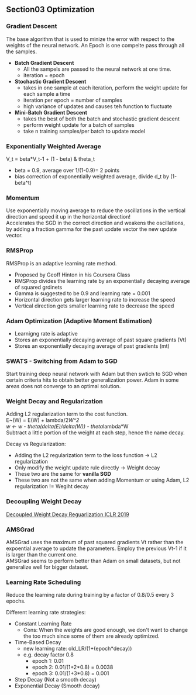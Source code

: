 ## Section03 Optimization  
### Gradient Descent
The base algorithm that is used to minize the error with respect to the weights of the neural network. An Epoch is one compelte 
pass through all the samples. 
- **Batch Gradient Descent**  
  + All the sampels are passed to the neural network at one time.
  + iteration = epoch
- **Stochastic Gradient Descent**  
  + takes in one sample at each iteration, perform the weight update for each sample a time
  + iteration per epoch = number of samples
  + high variance of updates and causes teh function to fluctuate
- **Mini-Batch Gradient Descent**  
  + takes the best of both the batch and stochastic gradient descent
  + perform weight update for a batch of samples
  + take n training samples/per batch to update model

### Exponentially Weighted Average
V_t = beta*V_t-1 + (1 - beta) & theta_t
- beta = 0.9, average over 1/(1-0.9)= 2 points
- bias correction of exponentially weighted average, divide d_t by (1-beta^t)

### Momentum
Use exponentially moving average to reduce the oscillations in the vertical direction and speed it up in the horizontal direction!  
Accelerates the SGD in the correct direction and weakens the oscillations, by adding a fraction gamma for the past update vector the new update vector. 

### RMSProp
RMSProp is an adaptive learning rate method.  
- Proposed by Geoff Hinton in his Coursera Class
- RMSProp divides the learning rate by an exponentially decaying average of squared grdinets
- Gamma is suggested to be 0.9 and learning rate = 0.001
- Horizontal direction gets larger learning rate to increase the speed
- Vertical direction gets smaller learning rate to decrease the speed

### Adam Optimization (Adaptive Moment Estimation) 
- Learnigng rate is adaptive
- Stores an exponentially decaying average of past square gradients (Vt)
- Stores an exponentially decaying average of past gradients (mt)

### SWATS - Switching from Adam to SGD
Start training deep neural network with Adam but then swtich to SGD when certain criteria hits to obtain better generalization power. Adam in some areas does not converge to an optimal solution.

### Weight Decay and Regularization
Adding L2 regularization term to the cost function.  
E~(W) = E(W) + lambda/2*W^2  
w <- w - theta(delta(E)/delta(W)) - theta*lambda*W  
Subtract a little portion of the weight at each step, hence the name decay. 

Decay vs Regularization:
- Adding the L2 regularization term to the loss function -> L2 regularization  
- Only modify the weight update rule directly -> Weight decay
- These two are the same for **vanilla SGD**
- These two are not the same when adding Momentum or using Adam, L2 regularization != Wegiht decay 

### Decoupling Weight Decay  
[Decoupled Weight Decay Reguarlization ICLR 2019](https://arxiv.org/pdf/1711.05101.pdf)


### AMSGrad  
AMSGrad uses the maximum of past squared gradients Vt rather than the expoential average to update the parameters. Employ the previous Vt-1 if it is larger than the current one.  
AMSGrad seems to perform better than Adam on small datasets, but not generalize well for bigger dataset.  

### Learning Rate Scheduling    
Reduce the learning rate during training by a factor of 0.8/0.5 every 3 epochs.  

Different learning rate strategies:
- Constant Learning Rate  
  - Cons: When the weights are good enough, we don't want to change the too much since some of them are already optimized. 
- Time-Based Decay  
  - new learning rate: old_LR/(1+(epoch*decay)) 
  - e.g. decay factor 0.8
     + epoch 1: 0.01
     + epoch 2: 0.01/(1+2*0.8) = 0.0038
     + epoch 3: 0.01/(1+3*0.8) = 0.001
- Step Decay (Not a smooth decay)
- Exponential Decay  (Smooth decay)
